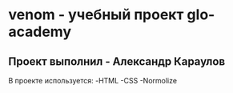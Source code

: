 # venom - учебный проект glo-academy
## Проект выполнил - Александр Караулов

В проекте используется:
-HTML
-CSS
-Normolize
